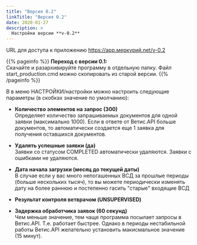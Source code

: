 ```yaml
---
title: "Версия 0.2"
linkTitle: "Версия 0.2"
date: 2020-01-27
description: >
  Настройки версии **v-0.2**
---
```


URL для доступа к приложению <a href="https://app.меркурий.net/v-0.2" target="_blank">https://app.меркурий.net/v-0.2</a>

{{% pageinfo %}}
**Переход с версии 0.1:** <br>
Скачайте и разархивируйте программу в отдельную папку. Файл start_production.cmd можно скопировать из старой версии.
{{% /pageinfo %}}

В в меню НАСТРОЙКИ/настройки можно настроить следующие параметры (в скобках значение по умолчанию): 

*  **Количество элементов на запрос (300)**  <br>
Определяет количество запрашиваемых документов для одной заявки (максимально 1000). Если в ответе от Ветис.API больше документов, то автоматически
создается еще 1 заявка для получения оставшихся документов. 

* **Удалять успешные заявки (да)** <br>
Заявки со статусом COMPLETED автоматически удаляются. Заявки с ошибками не удаляются.   
   
* **Дата начала загрузки (месяц до текущей даты)** <br>
В случае если у вас много непогашенных ВСД за прошлые периоды (больше нескольких тысяч), 
то вы можете периодически изменять дату на более раннюю и постепенно гасить "старые" входящие ВСД 

*  **Результат контроля ветврачом (UNSUPERVISED)**  

*  **Задержка обработчика заявок (60 секунд)** <br>
Чем меньше значение, тем чаще программа посылает запросы в Ветис.API. 
Т.е. работает быстрее. Однако в периоды
нестабильной работы Ветис.API желательно установить макисмальное значение (15 минут). 
  
